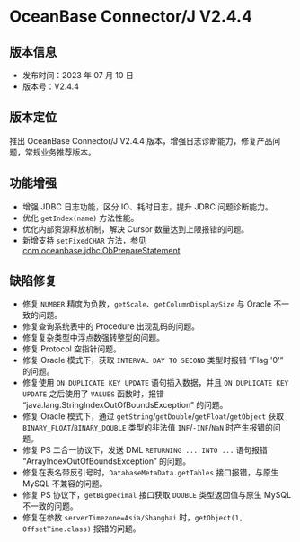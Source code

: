 # OceanBase Connector/J V2.4.4

## 版本信息

- 发布时间：2023 年 07 月 10 日 
- 版本号：V2.4.4

## 版本定位

推出 OceanBase Connector/J V2.4.4 版本，增强日志诊断能力，修复产品问题，常规业务推荐版本。

## 功能增强

- 增强 JDBC 日志功能，区分 IO、耗时日志，提升 JDBC 问题诊断能力。
- 优化 `getIndex(name)` 方法性能。
- 优化内部资源释放机制，解决 Cursor 数量达到上限报错的问题。
- 新增支持 `setFixedCHAR` 方法，参见 [com.oceanbase.jdbc.ObPrepareStatement](../../400.reference-information/300.common-interfaces/1400.jdbc-obpreparestatement.md)

## 缺陷修复

- 修复 `NUMBER` 精度为负数，`getScale`、`getColumnDisplaySize` 与 Oracle 不一致的问题。
- 修复查询系统表中的 Procedure 出现乱码的问题。
- 修复复杂类型中浮点数强转整型的问题。
- 修复 Protocol 空指针问题。
- 修复 Oracle 模式下，获取 `INTERVAL DAY TO SECOND` 类型时报错 “Flag '0'” 的问题。
- 修复使用 `ON DUPLICATE KEY UPDATE` 语句插入数据，并且 `ON DUPLICATE KEY UPDATE` 之后使用了 `VALUES` 函数时，报错 “java.lang.StringIndexOutOfBoundsException” 的问题。
- 修复 Oracle 模式下，通过 `getString`/`getDouble`/`getFloat`/`getObject` 获取 `BINARY_FLOAT`/`BINARY_DOUBLE` 类型的非法值 `INF`/`-INF`/`NaN` 时产生报错的问题。
- 修复 PS 二合一协议下，发送 DML `RETURNING ... INTO ...` 语句报错 “ArrayIndexOutOfBoundsException” 的问题。
- 修复在表名带反引号时，`DatabaseMetaData.getTables` 接口报错，与原生 MySQL 不兼容的问题。
- 修复 PS 协议下，`getBigDecimal` 接口获取 `DOUBLE` 类型返回值与原生 MySQL 不一致的问题。
- 修复在参数 `serverTimezone=Asia/Shanghai` 时，`getObject(1, OffsetTime.class)` 报错的问题。
